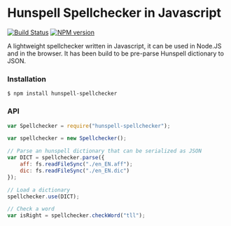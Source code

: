 # Hunspell Spellchecker in Javascript

[![Build Status](https://travis-ci.org/GitbookIO/hunspell-spellchecker.png?branch=master)](https://travis-ci.org/GitbookIO/hunspell-spellchecker)
[![NPM version](https://badge.fury.io/js/hunspell-spellchecker.svg)](http://badge.fury.io/js/hunspell-spellchecker)

A lightweight spellchecker written in Javascript, it can be used in Node.JS and in the browser. It has been build to be pre-parse Hunspell dictionary to JSON.

### Installation

```
$ npm install hunspell-spellchecker
```

### API

```js
var Spellchecker = require("hunspell-spellchecker");

var spellchecker = new Spellchecker();

// Parse an hunspell dictionary that can be serialized as JSON
var DICT = spellchecker.parse({
    aff: fs.readFileSync("./en_EN.aff");
    dic: fs.readFileSync("./en_EN.dic")
});

// Load a dictionary
spellchecker.use(DICT);

// Check a word
var isRight = spellchecker.checkWord("tll");
```
